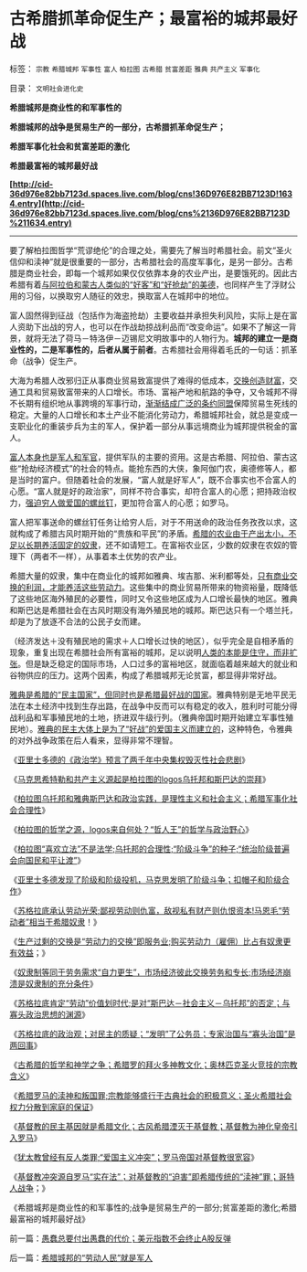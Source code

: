 # 古希腊抓革命促生产；最富裕的城邦最好战

标签： `宗教` `希腊城邦` `军事性` `富人` `柏拉图` `古希腊` `贫富差距` `雅典` `共产主义` `军事化` 

目录： `文明社会进化史`

**希腊城邦是商业性的和军事性的**

**希腊城邦的战争是贸易生产的一部分，古希腊抓革命促生产；**

**希腊军事化社会和贫富差距的激化**

**希腊最富裕的城邦最好战**

**[http://cid-36d976e82bb7123d.spaces.live.com/blog/cns!36D976E82BB7123D!1634.entry](http://cid-36d976e82bb7123d.spaces.live.com/blog/cns%2136D976E82BB7123D%211634.entry)**

****

要了解柏拉图哲学“荒谬绝伦”的合理之处，需要先了解当时希腊社会。前文“圣火信仰和渎神”就是很重要的一部分，古希腊社会的高度军事化，是另一部分。古希腊是商业社会，即每一个城邦如果仅仅依靠本身的农业产出，是要饿死的。因此古希腊有着[与阿拉伯和蒙古人类似的“好客”和“好抢劫”的美德](../../../2010/5/11/抢劫的经济含义是生产，物质生产都是“抢劫”.md)，也同样产生了浮财公用的习俗，以换取穷人随征的效忠，换取富人在城邦中的地位。

富人固然得到征战（包括作为海盗抢劫）主要收益并承担失利风险，实际上是在富人资助下出战的穷人，也可以在作战劫掠战利品而“改变命运”。如果不了解这一背景，就将无法了荷马－特洛伊－迈锡尼文明故事中的人物行为。**城邦的建立一是商业性的，二是军事性的，后者从属于前者**。古希腊社会用得着毛氏的一句话：抓革命（战争）促生产。

大海为希腊人改邪归正从事商业贸易致富提供了难得的低成本，[交换创造财富](../../../2010/6/7/《资本论》错在“生产创造价值”.md)，交通工具和贸易致富带来的人口增长。市场、富裕产地和航路的争夺，又令城邦不得不长期有组织地从事跨境的军事行动，[渐渐结成广泛的条约同盟](../../../2010/5/20/美式民主，东南亚“民主”和雅典的民主.md)保障贸易生死线的稳定。大量的人口增长和本土产业不能消化劳动力，希腊城邦社会，就总是变成一支职业化的重装步兵为主的军人，保护着一部分从事远境商业为城邦提供税金的富人。

[富人本身也是军人和军官](../../../2010/5/20/美式民主，东南亚“民主”和雅典的民主.md)，提供军队的主要的资用。这是古希腊、阿拉伯、蒙古这些“抢劫经济模式”的社会的特点。能抢东西的大侠，象阿伽门农，奥德修等人，都是当时的富户。但随着社会的发展，“富人就是好军人”，既不合事实也不合富人的心愿。“富人就是好的政治家”，同样不符合事实，却符合富人的心愿；把持政治权力，[强迫穷人做爱国的螺丝钉](../../../2009/9/28/示形于外实侵于内的爱国道德明星.md)，更加符合富人的心愿；如罗马。

富人把军事送命的螺丝钉任务让给穷人后，对于不用送命的政治任务孜孜以求，这就构成了希腊古风时期开始的“贵族和平民”的矛盾。[希腊的农业由于产出太小，不足以长期养活固定的奴隶](../../../2010/8/3/市场经济崩溃是奴隶制的充分条件.md)，还不如请短工。在富裕农业区，少数的奴隶在农奴的管理下（两者不一样），从事着本土优势的农产业。

希腊大量的奴隶，集中在商业化的城邦如雅典、埃吉那、米利都等处，[只有商业交换的利润，才能养活这些劳动力](../../../2010/8/2/生产过剩的社会交换本质上是“劳动力的交换”即服务业.md)。这些集中的商业贸易所带来的物资裕量，既降低了这些地区海外殖民的必要性，同时又令这些地区成为人口增长最快的地区。雅典和斯巴达是希腊社会在古风时期没有海外殖民地的城邦。斯巴达只有一个塔兰托，却是为了放逐不合法的公民子女而建。

（经济发达＋没有殖民地的需求＋人口增长过快的地区），似乎完全是自相矛盾的现象，重复出现在希腊社会所有富裕的城邦，足以说明[人类的本能是住守，而非扩张](../../../2008/9/27/人类向太空移民的前提条件是市场需求.md)。但是缺乏稳定的国际市场，人口过多的富裕地区，就面临着越来越大的就业和谷物供应的压力。这两个因素，构成了希腊城邦无论贫富，都显得非常好战。

[雅典是希腊的“民主国家”，但同时也是希腊最好战的国家](../../../2008/9/6/为什么统一地中海世界是罗马,不是雅典.md)。雅典特别是无地平民无法在本土经济中找到生存出路，在战争中反而可以有稳定的收入，胜利时可能分得战利品和军事殖民地的土地，挤进双牛级行列。（雅典帝国时期开始建立军事性殖民地）。[雅典的民主大体上是为了“好战”的爱国主义而建立的](../../../2010/7/21/柏拉图的乌托邦就是社会主义.md)，这种特色，令雅典的对外战争政策在后人看来，显得非常不理智。

《[亚里士多德的《政治学》预言了两千年中央集权毁灭性社会悲剧](../../../2010/7/6/亚里士多德的《政治学》预言了两千年中央集权毁灭性.md)》

《[马克思希特勒和共产主义源起是柏拉图的logos乌托邦和斯巴达的崇拜](../../../2010/7/21/理解民主从批判柏拉图和斯巴达开始.md)》

《[柏拉图乌托邦和雅典斯巴达和政治实践，是理性主义和社会主义；希腊军事化社会合理性](../../../2010/7/21/柏拉图的乌托邦就是社会主义.md)》

《[柏拉图的哲学之源，logos来自何处？“哲人王”的哲学与政治野心](../../../2010/8/2/哲人王的政治野心.md)》

《[柏拉图“喜欢立法”不是法学;乌托邦的合理性;“阶级斗争”的种子;“统治阶级普遍会向国民和平让渡”](../../../2010/8/2/柏拉图乌托邦在历史上的合理性和阶级斗争.md)》

《[亚里士多德发现了阶级和阶级投机，马克思发明了阶级斗争；扣帽子和阶级合作](../../../2010/8/2/亚里士多德发现了阶级和阶级投机，马克思发明阶级斗争.md)》

《[苏格拉底承认劳动光荣;鄙视劳动则仇富，敌视私有财产则仇恨资本!马恩毛“劳动者”相当于希腊奴隶](../../../2010/8/2/苏格拉底的劳动观念；鄙视劳动必定仇富.md)！》

《[生产过剩的交换是“劳动力的交换”即服务业;购买劳动力（雇佣）比占有奴隶更有效益](../../../2010/8/2/生产过剩的社会交换本质上是“劳动力的交换”即服务业.md)；》

《[奴隶制等同于劳务需求“自力更生”，市场经济彼此交换劳务和专长;市场经济崩溃是奴隶制的充分条件](../../../2010/8/3/市场经济崩溃是奴隶制的充分条件.md)》

《[苏格拉底肯定“劳动”价值划时代;是对“斯巴达－社会主义－乌托邦”的否定；与寡头政治思想的渊源](../../../2010/8/3/苏格拉底肯定“劳动”价值是划时代，与寡头的渊源.md)》

《[苏格拉底的政治观；对民主的质疑；“发明”了公务员；专家治国与“寡头治国”是两回事](../../../2010/8/3/苏格拉底质疑民主；发明了公务员.md)》

《[古希腊的哲学和神学之争；希腊罗的拜火多神教文化；奥林匹克圣火竞技的宗教含义](../../../2010/8/4/希腊罗马的拜火信仰和奥林匹克圣火.md)》

《[希腊罗马的渎神和叛国罪;宗教能够盛行于古典社会的积极意义；圣火希腊社会权力分散到家庭的保证](../../../2010/8/4/宗教能够盛行于古典社会的积极意义.md)》

《[基督教的民主基因就是希腊文化；古风希腊湮灭于基督教；基督教为神化皇帝引入罗马](../../../2010/8/4/基督教为神化皇帝而成罗马国教.md)》

《[犹太教曾经有反人类罪;“爱国主义冲突”；罗马帝国对基督教很宽容](../../../2010/8/4/罗马帝国对基督教很宽容，犹太教曾经暴戾.md)》

《[基督教冲突源自罗马“实在法”；对基督教的“迫害”即希腊传统的“渎神”罪；哥特人战争](../../../2010/8/4/罗马皇帝对基督教的几次“迫害”是实在法冲突.md)；》

《希腊城邦是商业性的和军事性的;战争是贸易生产的一部分;贫富差距的激化;希腊最富裕的城邦最好战》

前一篇：[愚蠢总要付出愚蠢的代价；美元指数不会终止A股反弹](../../../2010/8/5/愚蠢总要付出愚蠢的代价；美元指数不会终止A股反弹.md)

后一篇：[希腊城邦的“劳动人民”就是军人](../../../2010/8/5/希腊城邦的“劳动人民”就是军人.md)